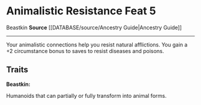 ﻿---
feat: Animalistic Resistance
id: '2492'
level: '5'
name: Animalistic Resistance
rarity: Common
source: '[[DATABASE/source/Ancestry Guide|Ancestry Guide]]'
trait:
- '[[DATABASE/trait/Beastkin|Beastkin]]'
type: Feat

---
# Animalistic Resistance <span class="item-type">Feat 5</span>

<span class="item-trait">Beastkin</span>
**Source** [[DATABASE/source/Ancestry Guide|Ancestry Guide]]

---
Your animalistic connections help you resist natural afflictions. You gain a +2 circumstance bonus to saves to resist diseases and poisons.

## Traits

**Beastkin:**

Humanoids that can partially or fully transform into animal forms.